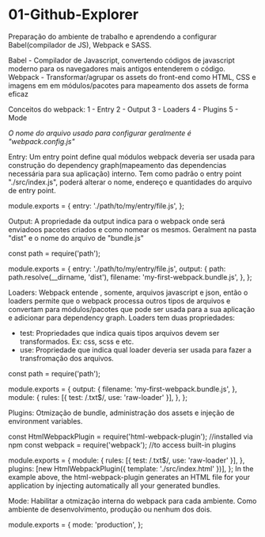 # 01-Github-Explorer

Preparação do ambiente de trabalho e aprendendo a configurar Babel(compilador de JS), Webpack e SASS.

Babel - Compilador de Javascript, convertendo códigos de javascript moderno para os navegadores mais antigos entenderem o código.
Webpack - Transformar/agrupar os assets do front-end como HTML, CSS e imagens em em módulos/pacotes para mapeamento dos assets de forma eficaz 

Conceitos do webpack: 
1 - Entry
2 - Output
3 - Loaders
4 - Plugins
5 - Mode

*O nome do arquivo usado para configurar geralmente é "webpack.config.js"*

Entry: Um entry point define qual módulos webpack deveria ser usada para construção do dependency graph(mapeamento das dependencias necessária para sua aplicação) interno. Tem como
padrão o entry point "./src/index.js", poderá alterar o nome, endereço e quantidades do arquivo de entry point.

module.exports = {
  entry: './path/to/my/entry/file.js',
};


Output: A propriedade da output indica para o webpack onde será enviadoos pacotes criados e como nomear os mesmos. Geralment na pasta "dist" e o nome do arquivo de "bundle.js"

const path = require('path');

module.exports = {
  entry: './path/to/my/entry/file.js',
  output: {
    path: path.resolve(__dirname, 'dist'),
    filename: 'my-first-webpack.bundle.js',
  },
};

Loaders: Webpack entende , somente, arquivos javascript e json, então o loaders permite que o webpack processa outros tipos de arquivos e convertam para módulos/pacotes que pode 
ser usada para a sua aplicação e adicionar para dependency graph.
Loaders tem duas propriedades:
- test: Propriedades que indica quais tipos arquivos devem ser transformados. Ex: css, scss e etc.
- use: Propriedade que indica qual loader deveria ser usada para fazer a transfromação dos arquivos.

const path = require('path');

module.exports = {
  output: {
    filename: 'my-first-webpack.bundle.js',
  },
  module: {
    rules: [{ test: /\.txt$/, use: 'raw-loader' }],
  },
};

Plugins: Otmização de bundle, administração dos assets e injeção de environment variables.

const HtmlWebpackPlugin = require('html-webpack-plugin'); //installed via npm
const webpack = require('webpack'); //to access built-in plugins

module.exports = {
  module: {
    rules: [{ test: /\.txt$/, use: 'raw-loader' }],
  },
  plugins: [new HtmlWebpackPlugin({ template: './src/index.html' })],
};
In the example above, the html-webpack-plugin generates an HTML file for your application by injecting automatically all your generated bundles.


Mode: Habilitar a otmização interna do webpack para cada ambiente. Como ambiente de desenvolvimento, produção ou nenhum dos dois. 

module.exports = {
  mode: 'production',
};
